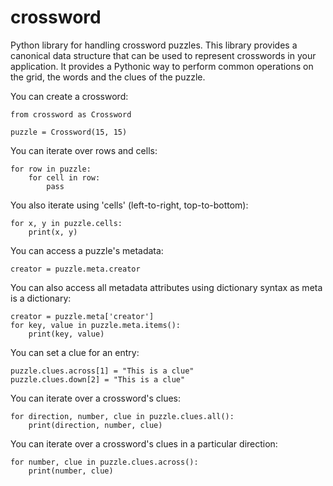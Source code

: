 crossword
=========

Python library for handling crossword puzzles. This library provides a canonical data structure
that can be used to represent crosswords in your application. It provides a Pythonic way to
perform common operations on the grid, the words and the clues of the puzzle.

You can create a crossword:

    from crossword as Crossword

    puzzle = Crossword(15, 15)

You can iterate over rows and cells:

    for row in puzzle:
        for cell in row:
            pass

You also iterate using 'cells' (left-to-right, top-to-bottom):

    for x, y in puzzle.cells:
        print(x, y)

You can access a puzzle's metadata:

    creator = puzzle.meta.creator

You can also access all metadata attributes using dictionary syntax as meta is a dictionary:

    creator = puzzle.meta['creator']
    for key, value in puzzle.meta.items():
        print(key, value)

You can set a clue for an entry:

    puzzle.clues.across[1] = "This is a clue"
    puzzle.clues.down[2] = "This is a clue"

You can iterate over a crossword's clues:

    for direction, number, clue in puzzle.clues.all():
        print(direction, number, clue)

You can iterate over a crossword's clues in a particular direction:

    for number, clue in puzzle.clues.across():
        print(number, clue)
